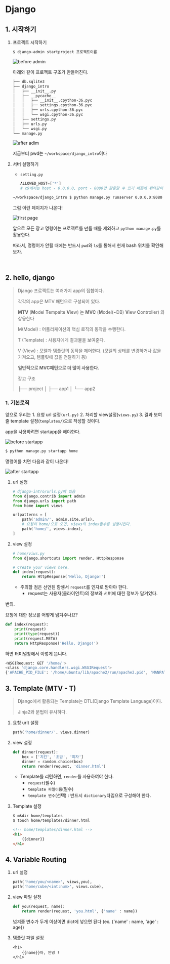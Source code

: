 # Django

## 1. 시작하기

1. 프로젝트 시작하기

   ```bash
   $ django-admin startproject 프로젝트이름
   ```

   ![before admin](/image/django_projet_init.PNG)

   아래와 같이 프로젝트 구조가 만들어진다.

   ```bash
   ├── db.sqlite3
   ├── django_intro
   │   ├── __init__.py
   │   ├── __pycache__
   │   │   ├── __init__.cpython-36.pyc
   │   │   ├── settings.cpython-36.pyc
   │   │   ├── urls.cpython-36.pyc
   │   │   └── wsgi.cpython-36.pyc
   │   ├── settings.py
   │   ├── urls.py
   │   └── wsgi.py
   └── manage.py
   ```

   ![after adim](/image/django_projet_init-1.PNG)

   지금부터 pwd는 `~/workspace/django_intro`이다

2. 서버 실행하기

   + `setting.py`

     ```python
     ALLOWED_HOST=['*']
     # c9에서는 host - 0.0.0.0, port - 8080만 활용할 수 있기 때문에 위와같이 설정한다.
     ```

   ```bash
   ~/workspace/django_intro $ python manage.py runserver 0.0.0.0:8080
   ```

   그럼 이런 페이지가 나온다!

   ![first page](/image/django_first_runserver.PNG)

   앞으로 모든 장고 명령어는 프로젝트를 만들 때를 제외하고 `python manage.py`를 활용한다.

   따라서, 명령어가 안될 때에는 반드시 `pwd`와 `ls`를 통해서 현재 bash 위치를 확인해보자.                                                                                                                                                                                                                                                                                                                                                                                                                                                                                                                                                                                                                                                                                                                                                                                                                                                                                                                                                                                                                                                                                                                                                                                                                                                                                                                                                                                                       

   ​                                                                                                                                                                                                                                                                                                                                                                                                                                                                                                                                                                                                                                                                                                                                                                                                                                                                                                                                                                                                                                                                                                                                                                                                                                                                                                                                                                                                                                                                                                                                                                                                                                                                                                                                                                                                                                                                                                                                                                                                                                                                                                                                                                           

## 2. hello, django

> Django 프로젝트는 여러가지 app의 집합이다.
>
> 각각의 app은 MTV 패턴으로 구성되어 있다.
>
> **MTV** (**M**odel **T**empalte **V**iew) 는 **MVC** (**M**odel(~DB) **V**iew **C**ontroller) 와 상응한다
>
> M(Model) : 어플리케이션의 핵심 로직의 동작을 수행한다.
>
> T (Template) : 사용자에게 결과물을 보여준다.
>
> V (View) : 모델과 템플릿의 동작을 제어한다. (모델의 상태를 변경하거나 값을 가져오고, 템플릿에 값을 전달하기 등)
>
> **일반적으로 MVC패턴으로 더 많이 사용한다.**
>
> 장고 구조
>
>  ├── project
>  │ ├── app1
>  │ └── app2

### 1. 기본로직

앞으로 우리는 1. 요청 url  설정`(url.py)` 2. 처리할 view설정(`views.py`) 3. 결과 보여줄 template 설정(`templates/`)으로 작성할 것이다.



app을 사용하려면 startapp을 해야한다.

![before startapp](/image/before_startapp.PNG)

```bash
$ python manage.py startapp home
```

명령어를 치면 다음과 같이 나온다!

![after startapp](/image/after_startapp.PNG)

1. url 설정

   ```python
   # django-intro/urls.py에 있음
   from django.contrib import admin
   from django.urls import path
   from home import views
   
   urlpatterns = [
       path('admin/', admin.site.urls),
       # 요청이 home/으로 오면, views의 index함수를 실행시킨다.
       path('home/', views.index),
   ]
   
   ```

   

2. view 설정

   ```python
   # home/viws.py
   from django.shortcuts import render, HttpResponse
   
   # Create your views here.
   def index(request):
       return HttpResponse('Hello, Django!')
   ```

   + 주의할 점은 선언된 함쉥서 `request`를 인자로 받아야 한다.
     + request는 사용자(클라이언트)의 정보와 서버에 대한 정보가 담겨있다.

번외.

요청에 대한 정보를 어떻게 넘겨주나요?

```python
def index(request):
    print(request)
    print(type(request))
    print(request.META)
    return HttpResponse('Hello, Django!')
```

하면 터미널창에서 이렇게 뜹니다.

```bash
<WSGIRequest: GET '/home/'>
<class 'django.core.handlers.wsgi.WSGIRequest'>
{'APACHE_PID_FILE': '/home/ubuntu/lib/apache2/run/apache2.pid', 'MANPATH': '/home/ubuntu/.nvm/versions/node/v6.11.2/share/man:/usr/local/rvm/rubies/ruby-2.4.0/share/man:/usr/local/man:/usr/local/share/man:/usr/share/man:/usr/local/rvm/man', 'rvm_bin_path': '/usr/local/rvm/bin', 'C9_SHARED': '/mnt/shared', 'PYENV_ROOT': '/home/ubuntu/.pyenv', 'C9_FULLNAME': 'Jiwon Ashley Ryu', 'GEM_HOME': '/usr/local/rvm/gems/ruby-2.4.0', 'NVM_CD_FLAGS': '', 'APACHE_RUN_USER': 'ubuntu', 'SHELL': '/bin/bash', 'TERM': 'screen', 'IRBRC': '/usr/local/rvm/rubies/ruby-2.4.0/.irbrc', 'SSH_CLIENT': '::ffff:10.240.1.27 41758 22', 'ISOUTPUTPANE': '0', 'NVM_PATH': '/home/ubuntu/.nvm/versions/node/v6.11.2/lib/node', 'C9_PORT': '8080', 'METEOR_IP': '0.0.0.0', 'MY_RUBY_HOME': '/usr/local/rvm/rubies/ruby-2.4.0', 'PHPRC': '/home/ubuntu/workspace', 'PYENV_VERSION': 'django-venv', 'LC_ALL': 'C.UTF-8', 'NVM_DIR': '/home/ubuntu/.nvm', 'USER': 'ubuntu', '_system_type': 'Linux', 'rvm_path': '/usr/local/rvm', 'PYENV_DIR': '/home/ubuntu/workspace/django_intro', 'C9_UID': '2330190', 'PYENV_VIRTUALENV_INIT': '1', 'VIRTUAL_ENV': '/home/ubuntu/.pyenv/versions/3.6.7/envs/django-venv', 'TMUX': '/tmp/tmux-1000/cloud92.2,1117,0', 'PYENV_VIRTUAL_ENV': '/home/ubuntu/.pyenv/versions/3.6.7/envs/django-venv', 'C9_IP': '0.0.0.0', 'rvm_prefix': '/usr/local', 'APACHE_LOG_DIR': '/home/ubuntu/lib/apache2/log', 'PATH': '/home/ubuntu/.pyenv/versions/django-venv/bin:/home/ubuntu/.pyenv/libexec:/home/ubuntu/.pyenv/plugins/python-build/bin:/home/ubuntu/.pyenv/plugins/pyenv-virtualenv/bin:/home/ubuntu/.pyenv/plugins/pyenv-virtualenv/shims:/home/ubuntu/.pyenv/shims:/home/ubuntu/.pyenv/bin:/home/ubuntu/.pyenv/shims:/home/ubuntu/.pyenv/bin:/home/ubuntu/.nvm/versions/node/v6.11.2/bin:/usr/local/rvm/gems/ruby-2.4.0/bin:/usr/local/rvm/gems/ruby-2.4.0@global/bin:/usr/local/rvm/rubies/ruby-2.4.0/bin:/mnt/shared/bin:/home/ubuntu/workspace/node_modules/.bin:/home/ubuntu/bin:/usr/local/sbin:/usr/local/bin:/usr/sbin:/usr/bin:/sbin:/bin:/mnt/shared/sbin:/opt/gitl:/opt/go/bin:/mnt/shared/c9/app.nw/bin:/usr/local/rvm/bin', 'C9_USER': 'ashleyryu', 'HGUSER': 'Jiwon Ashley Ryu', 'NVM_NODEJS_ORG_MIRROR': 'https://nodejs.org/dist', 'PWD': '/home/ubuntu/workspace/django_intro', 'APACHE_RUN_GROUP': 'ubuntu', 'LANG': 'C', 'NODE_PATH': '/mnt/shared/lib/node_modules', 'PYENV_HOOK_PATH': '/home/ubuntu/.pyenv/pyenv.d:/usr/local/etc/pyenv.d:/etc/pyenv.d:/usr/lib/pyenv/hooks:/home/ubuntu/.pyenv/plugins/pyenv-virtualenv/etc/pyenv.d', '_system_arch': 'x86_64', 'TMUX_PANE': '%0', '_OLD_VIRTUAL_PS1': '\\[\\033[01;32m\\]${C9_USER}\\[\\033[00m\\]:\\[\\033[01;34m\\]\\w\\[\\033[00m\\]$(__git_ps1 " (%s)") $ ', '_system_version': '14.04', 'C9_SH_EXECUTED': '1', 'rvm_version': '1.29.2 (latest)', 'PYENV_SHELL': 'bash', 'HOME': '/home/ubuntu', 'SHLVL': '4', 'C9_PID': '6743323', 'GOROOT': '/opt/go', 'LANGUAGE': 'C.UTF-8', 'C9_PROJECT': 'django-intro', 'LOGNAME': 'ubuntu', 'C9_EMAIL': 'ryujw0108@gmail.com', 'GEM_PATH': '/usr/local/rvm/gems/ruby-2.4.0:/usr/local/rvm/gems/ruby-2.4.0@global', 'SSH_CONNECTION': '::ffff:10.240.1.27 41758 ::ffff:172.17.0.43 22', 'LESSOPEN': '| /usr/bin/lesspipe %s', 'GOPATH': '/home/ubuntu/workspace', 'NVM_BIN': '/home/ubuntu/.nvm/versions/node/v6.11.2/bin', 'EMAIL': 'ryujw0108@gmail.com', 'NVM_IOJS_ORG_MIRROR': 'https://iojs.org/dist', 'PORT': '8080', 'METEOR_PORT': '8080', 'IP': '0.0.0.0', 'APACHE_LOCK_DIR': '/home/ubuntu/lib/apache2/lock', 'APACHE_RUN_DIR': '/home/ubuntu/lib/apache2/run', 'C9_HOSTNAME': 'django-intro-ashleyryu.c9users.io', 'LESSCLOSE': '/usr/bin/lesspipe %s %s', 'RUBY_VERSION': 'ruby-2.4.0', 'rvm_silence_path_mismatch_check_flag': '1', '_system_name': 'Ubuntu', 'BASH_FUNC__gnomeopen%%': '() {  if [ -e "$@" ]; then\n c9 "$@";\n return;\n fi;\n command xdg-open "$@"\n}', 'BASH_FUNC__xdgopen%%': '() {  if [ -e "$@" ]; then\n c9 "$@";\n return;\n fi;\n command xdg-open "$@"\n}', 'DJANGO_SETTINGS_MODULE': 'django_intro.settings', 'TZ': 'Asia/Seoul', 'RUN_MAIN': 'true', 'SERVER_NAME': 'ashleyryu-django-intro-6743323', 'GATEWAY_INTERFACE': 'CGI/1.1', 'SERVER_PORT': '8080', 'REMOTE_HOST': '', 'CONTENT_LENGTH': '', 'SCRIPT_NAME': '', 'SERVER_PROTOCOL': 'HTTP/1.1', 'SERVER_SOFTWARE': 'WSGIServer/0.2', 'REQUEST_METHOD': 'GET', 'PATH_INFO': '/home/', 'QUERY_STRING': '', 'REMOTE_ADDR': '10.240.1.50', 'CONTENT_TYPE': 'text/plain', 'HTTP_HOST': 'django-intro-ashleyryu.c9users.io:8080', 'HTTP_CACHE_CONTROL': 'max-age=0', 'HTTP_UPGRADE_INSECURE_REQUESTS': '1', 'HTTP_USER_AGENT': 'Mozilla/5.0 (Windows NT 10.0; Win64; x64) AppleWebKit/537.36 (KHTML, like Gecko) Chrome/71.0.3578.98 Safari/537.36', 'HTTP_ACCEPT': 'text/html,application/xhtml+xml,application/xml;q=0.9,image/webp,image/apng,*/*;q=0.8', 'HTTP_ACCEPT_ENCODING': 'gzip, deflate', 'HTTP_ACCEPT_LANGUAGE': 'ko-KR,ko;q=0.9,en-US;q=0.8,en;q=0.7', 'HTTP_COOKIE': '', 'HTTP_X_FORWARDED_PROTO': 'http', 'HTTP_X_FORWARDED_PORT': '80', 'HTTP_X_FORWARDED_FOR': '127.0.0.1', 'HTTP_CONNECTION': 'keep-alive', 'wsgi.input': <django.core.handlers.wsgi.LimitedStream object at 0x7f1b81375588>, 'wsgi.errors': <_io.TextIOWrapper name='<stderr>' mode='w' encoding='UTF-8'>, 'wsgi.version': (1, 0), 'wsgi.run_once': False, 'wsgi.url_scheme': 'http', 'wsgi.multithread': True, 'wsgi.multiprocess': False, 'wsgi.file_wrapper': <class 'wsgiref.util.FileWrapper'>}
```



## 3. Template (MTV - T)

> Django에서 활용되는 Template는 DTL(Django Template Language)이다.
>
>  Jinja2와 문법이 유사하다.



1. 요청 urlt 설정

   ```python
   path('home/dinner/', views.dinner)
   ```

   

2. view 설정

   ```python
   def dinner(request):
       box = ['치킨', '초밥', '피자']
       dinner = random.choice(box)
       return render(request, 'dinner.html')
   ```

   + Template를 리턴하면, `render`를 사용하여야 한다.
     + `request`(필수)
     + `template 파일이름`(필수)
     + `template 변수`(선택) : 반드시 `dictionary`타입으로 구성해야 한다.

3. Template 설정

   ```bash
   $ mkdir home/templates
   $ touch home/templates/dinner.html
   ```

   ```html
   <!-- home/templates/dinner.html -->
   <h1>
       {{dinner}}
   </h1>
   ```

## 4. Variable Routing

1. url 설정

   ```python
   path('home/you/<name>', views,you),
   path('home/cube/<int:num>', views.cube),
   ```

2. view 파일 설정

   ```python
   def you(request, name):
       return render(request, 'you.html', {'name' : name})
   ```

   넘겨줄 변수가 두개 이상이면 dict에 넣으면 된다 (ex. {'name' : name, 'age' : age})

3. 템플릿 파일 설정

   ```django
   <h1>
       {{name}}아, 안녕 !
   </h1>
   ```
